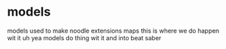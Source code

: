 # models
models used to make noodle extensions maps
this is where we do happen wit it uh yea 
models do thing wit it and into beat saber
